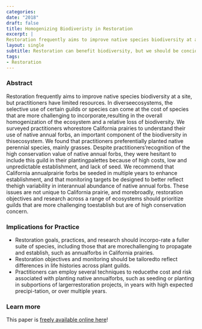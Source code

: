 ```yaml
---
categories:
date: "2018"
draft: false
title: Homogenizing Biodiveristy in Restoration
excerpt: |
Restoration frequently aims to improve native species biodiversity at a site, but practitioners have limited resources. The selective use of certain guilds or species can come at the cost of biodiversity, resulting in the overall homogenization of the ecosystem.
layout: single
subtitle: Restoration can benefit biodiversity, but we should be concious of our biases towards easy-to-grow species.
tags:
- Restoration
---
```


### Abstract

Restoration frequently aims to improve native species biodiversity at a site, but practitioners have limited resources. In diverseecosystems, the selective use of certain guilds or species can come at the cost of species that are more challenging to incorporate,resulting in the overall homogenization of the ecosystem and a relative loss of biodiversity. We surveyed practitioners whorestore California prairies to understand their use of native annual forbs, an important component of the biodiversity in thisecosystem. We found that practitioners preferentially planted native perennial species, mainly grasses. Despite practitioners’recognition of the high conservation value of native annual forbs, they were hesitant to include this guild in their plantingpalettes because of high costs, low and unpredictable establishment, and lack of seed. We recommend that California annualprairie forbs be seeded in multiple years to enhance establishment, and that monitoring targets be designed to better reflect thehigh variability in interannual abundance of native annual forbs. These issues are not unique to California prairie, and morebroadly, restoration objectives and research across a range of ecosystems should prioritize guilds that are more challenging toestablish but are of high conservation concern.

### Implications for Practice

- Restoration goals, practices, and research should incorpo-rate a fuller suite of species, including those that are morechallenging to propagate and establish, such as annualforbs in California prairies.
- Restoration objectives and monitoring should be tailoredto reflect differences in life histories across plant guilds.
- Practitioners can employ several techniques to reducethe cost and risk associated with planting native annualforbs, such as seeding or planting in subportions of largerrestoration projects, in years with high expected precipi-tation, or over multiple years.


### Learn more
This paper is [freely available online here](https://escholarship.org/uc/item/6zx0s3nr)!
